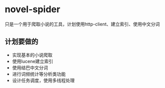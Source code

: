 # novel-spider
只是一个用于爬取小说的工具，计划使用http-client、建立索引、使用中文分词

## 计划要做的
- 实现基本的小说爬取
- 使用lucene建立索引
- 使用结巴中文分词
- 进行词频统计等分析类功能
- 设计任务调度，使用多线程处理
